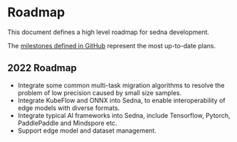 # Roadmap

This document defines a high level roadmap for sedna development.

The [milestones defined in GitHub](https://github.com/adayangolzz/sedna-modified/milestones) represent the most up-to-date plans.

## 2022 Roadmap

- Integrate some common multi-task migration algorithms to resolve the problem of low precision caused by small size
  samples.
- Integrate KubeFlow and ONNX into Sedna, to enable interoperability of edge models with diverse formats.
- Integrate typical AI frameworks into Sedna, include Tensorflow, Pytorch, PaddlePaddle and Mindspore etc.
- Support edge model and dataset management.


